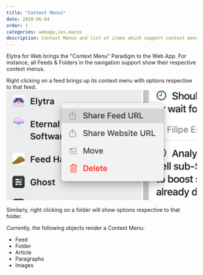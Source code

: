 ```yaml
---
title: "Context Menus"
date: 2020-06-04
order: 1
categories: webapp,ios,macos
description: Context Menus and list of items which support context menus in the web app and planned items.
---
```


Elytra for Web brings the "Context Menu" Paradigm to the Web App. For instance, all Feeds & Folders in the navigation support show their respective context menus. 

Right clicking on a feed brings up its context menu with options respective to that feed. 
![Feed Context Menu](/assets/images/web/contextmenus/feed@2x.png)

Similarly, right clicking on a folder will show options respective to that folder. 

Currently, the following objects render a Context Menu:
- Feed
- Folder
- Article
- Paragraphs
- Images